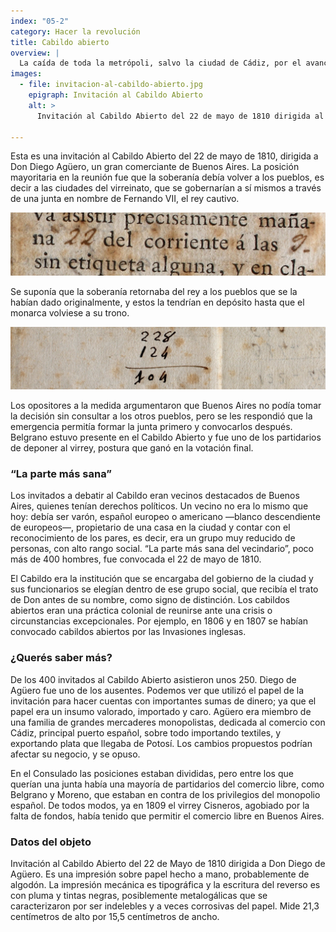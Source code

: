 ```yaml
---
index: "05-2"
category: Hacer la revolución 
title: Cabildo abierto
overview: |
  La caída de toda la metrópoli, salvo la ciudad de Cádiz, por el avance militar francés de principios de 1810 significó para muchos que la autoridad del virrey Cisneros había caducado en el Río de la Plata. Un grupo se movilizó y presionó para convocar un cabildo abierto para lidiar con la emergencia.
images:
  - file: invitacion-al-cabildo-abierto.jpg
    epigraph: Invitación al Cabildo Abierto
    alt: >
      Invitación al Cabildo Abierto del 22 de mayo de 1810 dirigida al Señor Don Diego Agüero. Pero Agüero no asistió a esta asamblea y utilizó el papel para hacer cuentas con importantes sumas de dinero y, el 27 de septiembre de ese año, enviar con quien estuviese a su servicio, probablemente una persona esclavizada o un criado, un acuse de recibo dirigido a un tal Lezica.  En la invitación se lee escrito en tipos móviles el siguiente texto: El excelentísimo Cabildo convoca a vuestra (espacio en blanco) para se sirva asistir precisamente mañana 22 del corriente a las 9 sin etiqueta alguna, y en clase de vecino al Cabildo abierto, que con anuencia del Excelentísimo Señor Virrey ha acordado celebrar, debiendo manifestar esta esquela a Tropas que guarnezcan las avenidas de esta Plaza, para que se le permita pasar libremente.  Luego de un espacio en blanco dice: Señor Don. Y con caligrafía a mano figura escrito el nombre Diego Aguero.  La fecha y hora de la invitación también están escritas a mano.

---
```


Esta es una invitación al Cabildo Abierto del 22 de mayo de 1810, dirigida a Don Diego Agüero, un gran comerciante de Buenos Aires. La posición mayoritaria en la reunión fue que la soberanía debía volver a los pueblos, es decir a las ciudades del virreinato, que se gobernarían a sí mismos a través de una junta en nombre de Fernando VII, el rey cautivo.

![](./eje05-1-a.jpg)

Se suponía que la soberanía retornaba del rey a los pueblos que se la habían dado originalmente, y estos la tendrían en depósito hasta que el monarca volviese a su trono.

![](./eje05-1-b.jpg)

Los opositores a la medida argumentaron que Buenos Aires no podía tomar la decisión sin consultar a los otros pueblos, pero se les respondió que la emergencia permitía formar la junta primero y convocarlos después. Belgrano estuvo presente en el Cabildo Abierto y fue uno de los partidarios de deponer al virrey, postura que ganó en la votación final.

### “La parte más sana”
Los invitados a debatir al Cabildo eran vecinos destacados de Buenos Aires, quienes tenían derechos políticos. Un vecino no era lo mismo que hoy: debía ser varón, español europeo o americano ―blanco descendiente de europeos―, propietario de una casa en la ciudad y contar con el reconocimiento de los pares, es decir, era un grupo muy reducido de personas, con alto rango social. “La parte más sana del vecindario”, poco más de 400 hombres, fue convocada el 22 de mayo de 1810.

El Cabildo era la institución que se encargaba del gobierno de la ciudad y sus funcionarios se elegían dentro de ese grupo social, que recibía el trato de Don antes de su nombre, como signo de distinción. Los cabildos abiertos eran una práctica colonial de reunirse ante una crisis o circunstancias excepcionales. Por ejemplo, en 1806 y en 1807 se habían convocado cabildos abiertos por las Invasiones inglesas.

### ¿Querés saber más?
De los 400 invitados al Cabildo Abierto asistieron unos 250. Diego de Agüero fue uno de los ausentes. Podemos ver que utilizó el papel de la invitación para hacer cuentas con importantes sumas de dinero; ya que el papel era un insumo valorado, importado y caro. Agüero era miembro de una familia de grandes mercaderes monopolistas, dedicada al comercio con Cádiz, principal puerto español, sobre todo importando textiles, y exportando plata que llegaba de Potosí. Los cambios propuestos podrían afectar su negocio, y se opuso.

En el Consulado las posiciones estaban divididas, pero entre los que querían una junta había una mayoría de partidarios del comercio libre, como Belgrano y Moreno, que estaban en contra de los privilegios del monopolio español. De todos modos, ya en 1809 el virrey Cisneros, agobiado por la falta de fondos, había tenido que permitir el comercio libre en Buenos Aires.

### Datos del objeto
Invitación al Cabildo Abierto del 22 de Mayo de 1810 dirigida a Don Diego de Agüero.
Es una impresión sobre papel hecho a mano, probablemente de algodón. La impresión mecánica es tipográfica y la escritura del reverso es con pluma y tintas negras, posiblemente metalogálicas que se caracterizaron por ser indelebles y a veces corrosivas del papel.
Mide 21,3 centímetros de alto por 15,5 centímetros de ancho.

